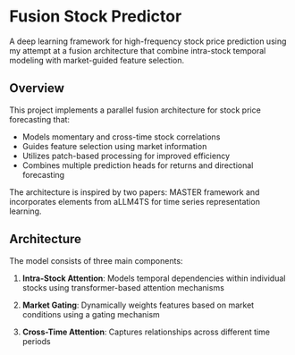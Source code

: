 # Fusion Stock Predictor

A deep learning framework for high-frequency stock price prediction using my attempt at a fusion architecture that combine intra-stock temporal modeling with market-guided feature selection.

## Overview

This project implements a parallel fusion architecture for stock price forecasting that:

- Models momentary and cross-time stock correlations
- Guides feature selection using market information
- Utilizes patch-based processing for improved efficiency
- Combines multiple prediction heads for returns and directional forecasting

The architecture is inspired by two papers: MASTER framework and incorporates elements from aLLM4TS for time series representation learning.

## Architecture

The model consists of three main components:

1. **Intra-Stock Attention**: Models temporal dependencies within individual stocks using transformer-based attention mechanisms

2. **Market Gating**: Dynamically weights features based on market conditions using a gating mechanism

3. **Cross-Time Attention**: Captures relationships across different time periods
